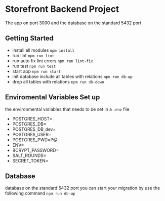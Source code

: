 # Storefront Backend Project
The app on port 3000 and the database on the standard 5432 port

## Getting Started
- install all modules `npm install`
- run lint `npm run lint`
- run auto fix lint errors  `npm run lint-fix`
- run test `npm run test`
- start app `npm run start`
- init database include all tables with relations `npm run db-up`
- drop all tables with relations `npm run db-down`

## Enviromental Variables Set up
the environmental variables that needs to be set in a `.env` file

- POSTGRES_HOST=
- POSTGRES_DB=
- POSTGRES_DB_dev=
- POSTGRES_USER=
- POSTGRES_PWD=P@
- ENV=
- BCRYPT_PASSWORD=
- SALT_ROUNDS=
- SECRET_TOKEN=

## Database
database on the standard 5432 port
you can start your migration by use the following command `npm run db-up`